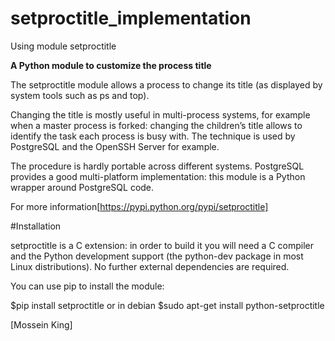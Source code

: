 # setproctitle_implementation
Using module setproctitle 

__A Python module to customize the process title__

The setproctitle module allows a process to change its title (as displayed by system tools such as ps and top).

Changing the title is mostly useful in multi-process systems, for example when a master process is forked: changing the children’s title allows to identify the task each process is busy with. The technique is used by PostgreSQL and the OpenSSH Server for example.

The procedure is hardly portable across different systems. PostgreSQL provides a good multi-platform implementation: this module is a Python wrapper around PostgreSQL code.

For more information[https://pypi.python.org/pypi/setproctitle]

#Installation

setproctitle is a C extension: in order to build it you will need a C compiler and the Python development support (the python-dev package in most Linux distributions). No further external dependencies are required.

You can use pip to install the module:

$pip install setproctitle
or in debian
$sudo apt-get install python-setproctitle

[Mossein King]
